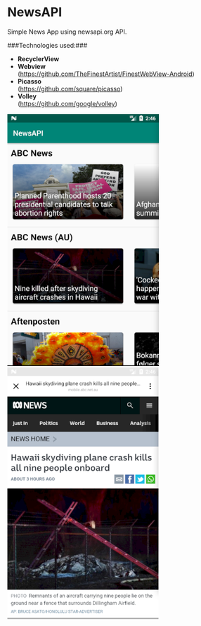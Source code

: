 # NewsAPI
Simple News App using newsapi.org API.<br /> 

###Technologies used:###<br /> 
  * **RecyclerView**<br /> 
  * **Webview** <br>(https://github.com/TheFinestArtist/FinestWebView-Android)<br /> 
  * **Picasso** <br>(https://github.com/square/picasso)<br /> 
  * **Volley** <br>(https://github.com/google/volley)<br /> 
  

![Alt text](/Screenshots/home.png?raw=true "Home Screen")
![Alt text](/Screenshots/webview.png?raw=true "WebView Screen")
